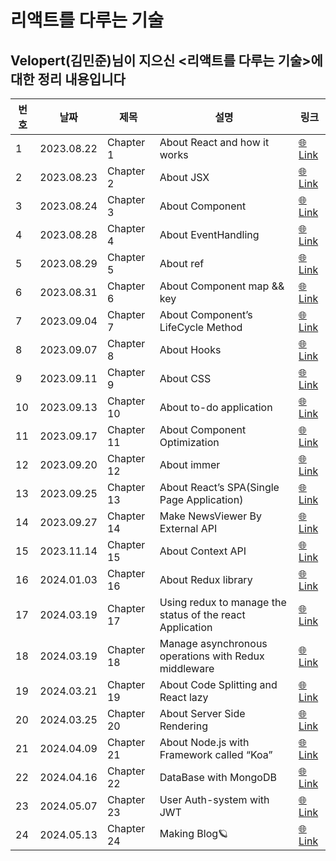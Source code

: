 # 리액트를 다루는 기술

## Velopert(김민준)님이 지으신 <리액트를 다루는 기술>에 대한 정리 내용입니다

| 번호 | 날짜         | 제목       | 설명                                                        | 링크                                                                                                     |
|------|------------|------------|-----------------------------------------------------------|--------------------------------------------------------------------------------------------------------|
| 1    | 2023.08.22 | Chapter 1  | About React and how it works                              | [🌐Link](https://mercury-thistle-850.notion.site/Chapter-1-08-22-9f7df7a685574c76a80b1279f712f9cc?pvs=4) |
| 2    | 2023.08.23 | Chapter 2  | About JSX                                                 | [🌐Link](https://mercury-thistle-850.notion.site/Chapter-2-08-23-8f4c36f1b36b42d2913495f784124bcb?pvs=4) |
| 3    | 2023.08.24 | Chapter 3  | About Component                                           | [🌐Link](https://mercury-thistle-850.notion.site/Chapter-3-08-24-08-26-70918eac6cb445fc90a5bf70586bd27c?pvs=4)                                                                                               |
| 4    | 2023.08.28 | Chapter 4  | About EventHandling                                       | [🌐Link](https://mercury-thistle-850.notion.site/Chapter-4-08-28-51971d0fcdad4f69aec9780418491076?pvs=4)                                                                                                 |
| 5    | 2023.08.29 | Chapter 5  | About ref                                                 | [🌐Link](https://mercury-thistle-850.notion.site/Chapter-5-08-29-4798c2d07b604224b628ac534c920f23?pvs=4)                                                                                                 |
| 6    | 2023.08.31 | Chapter 6  | About Component map && key                                | [🌐Link](https://mercury-thistle-850.notion.site/Chapter-6-08-31-09-01-826ec349792b4de8a26bd451aae12e23?pvs=4)                                                                                                 |
| 7    | 2023.09.04 | Chapter 7  | About Component’s LifeCycle Method                        | [🌐Link](https://mercury-thistle-850.notion.site/Chapter-7-09-04-09-06-eef829bf53a844d491ad854a3394e9ef?pvs=4)                                                                                                 |
| 8    | 2023.09.07 | Chapter 8  | About Hooks                                               | [🌐Link](https://mercury-thistle-850.notion.site/Chapter-8-09-07-1abce5adeff84df7ac14fa9b1a9ca561?pvs=4)                                                                                                 |
| 9    | 2023.09.11 | Chapter 9  | About CSS                                                 | [🌐Link](https://mercury-thistle-850.notion.site/Chapter-9-09-11-3b2f7f16608a4b1d80c93558122ac600?pvs=4)                                                                                                 |
| 10   | 2023.09.13 | Chapter 10 | About to-do application                                   | [🌐Link](https://mercury-thistle-850.notion.site/Chapter-10-09-13-589029c4f0cd4b059dcf53334cab3ab0?pvs=4)                                                                                                 |
| 11   | 2023.09.17 | Chapter 11 | About Component Optimization                              | [🌐Link](https://mercury-thistle-850.notion.site/Chapter-11-09-17-09-19-01c85e8dd2314c1ca180c54abf514913?pvs=4)                                                                                                 |
| 12   | 2023.09.20 | Chapter 12 | About immer                                               | [🌐Link](https://mercury-thistle-850.notion.site/Chapter-12-09-20-f605ad3b374e4a32b7fe65f1b1103265?pvs=4)                                                                                                 |
| 13   | 2023.09.25 | Chapter 13 | About React’s SPA(Single Page Application)                | [🌐Link](https://mercury-thistle-850.notion.site/Chapter-13-09-25-09-26-e137c2f8f47c439ab7680e9271cd2ae5?pvs=4)                                                                                                 |
| 14   | 2023.09.27 | Chapter 14 | Make NewsViewer By External API                           | [🌐Link](https://mercury-thistle-850.notion.site/Chapter-14-09-27-1783bfa4320546498d58dd6d75b931c9?pvs=4)                                                                                                 |
| 15   | 2023.11.14 | Chapter 15 | About Context API                                         | [🌐Link](https://mercury-thistle-850.notion.site/Chapter-15-11-14-b3e0fe7efa1e464abccad30759dd43ae?pvs=4)                                                                                                 |
| 16   | 2024.01.03 | Chapter 16 | About Redux library                                       | [🌐Link](https://mercury-thistle-850.notion.site/Chapter-16-12-28-6eb271d12455403892a04685dd407d05?pvs=4)                                                                                                 |
| 17   | 2024.03.19 | Chapter 17 | Using redux to manage the status of the react Application | [🌐Link](https://mercury-thistle-850.notion.site/Chapter-17-01-03-01-04-6f231bf9fee0420d828f3da7dc8582d9?pvs=4)                                                                                                 |
| 18   | 2024.03.19 | Chapter 18 | Manage asynchronous operations with Redux middleware      | [🌐Link](https://mercury-thistle-850.notion.site/Chapter-18-03-19-03-20-8c57c91dd783421394ae36f3482d6efa?pvs=4)                                                                                                 |
| 19   | 2024.03.21 | Chapter 19 | About Code Splitting and React lazy                       | [🌐Link](https://mercury-thistle-850.notion.site/Chapter-19-03-21-03-22-cf2b6478d0da4cea9ab26259f05cef80?pvs=4)                                                                                                 |
| 20   | 2024.03.25 | Chapter 20 | About Server Side Rendering                               | [🌐Link](https://mercury-thistle-850.notion.site/Chapter-20-03-25-04-08-9ed8efb3510d472dae5dd740f67c7d91?pvs=4)                                                                                                 |
| 21   | 2024.04.09 | Chapter 21 | About Node.js with Framework called “Koa”                 | [🌐Link](https://mercury-thistle-850.notion.site/Chapter-21-04-09-04-12-23567608c5ec41df920d02f4831a7944?pvs=4)                                                                                                 |
| 22   | 2024.04.16 | Chapter 22 | DataBase with MongoDB                                     | [🌐Link](https://mercury-thistle-850.notion.site/Chapter-22-04-16-04-29-ee1375d3aaa04e2691ce98478b77acab?pvs=4)                                                                                                 |
| 23   | 2024.05.07 | Chapter 23 | User Auth-system with JWT                                 | [🌐Link](https://mercury-thistle-850.notion.site/Chapter-23-05-07-05-12-148909732b524abcac7977bad4ff1a51?pvs=4)                                                                                                 |
| 24   | 2024.05.13 | Chapter 24 | Making Blog🪐                                             | [🌐Link](https://mercury-thistle-850.notion.site/Chapter-24-27-Making-Blog-bccf5b6d322141a791b8abc3d70d884c?pvs=4)                                                                                                 |
